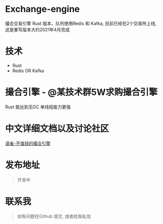 # Exchange-engine
撮合交易引擎 Rust 版本，队列使用Redis 和 Kafka, 目前已经在2个交易所上线, 这是重写版本大约2021年4月完成


# 技术
- Rust
- Redis OR Kafka

# 撮合引擎 - @某技术群5W求购撮合引擎
Rust 能达到无GC 单线程能力更强

# 中文详细文档以及讨论社区
[语雀-不值钱的撮合引擎](https://www.yuque.com/mcat/exchange)

# 发布地址
> 开发中

# 联系我
> 如有问题在Github 提交, 或者给我私信
